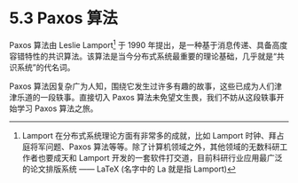 # 5.3 Paxos 算法

Paxos 算法由 Leslie Lamport[^1] 于 1990 年提出，是一种基于消息传递、具备高度容错特性的共识算法。该算法是当今分布式系统最重要的理论基础，几乎就是“共识系统”的代名词。

Paxos 算法因复杂广为人知，围绕它发生过许多有趣的故事，这些已成为人们津津乐道的一段轶事。直接切入 Paxos 算法未免望文生畏，我们不妨从这段轶事开始学习 Paxos 算法之旅。

[^1]: Lamport 在分布式系统理论方面有非常多的成就，比如 Lamport 时钟、拜占庭将军问题、Paxos 算法等等。除了计算机领域之外，其他领域的无数科研工作者也要成天和 Lamport 开发的一套软件打交道，目前科研行业应用最广泛的论文排版系统 —— LaTeX (名字中的 La 就是指 Lamport)